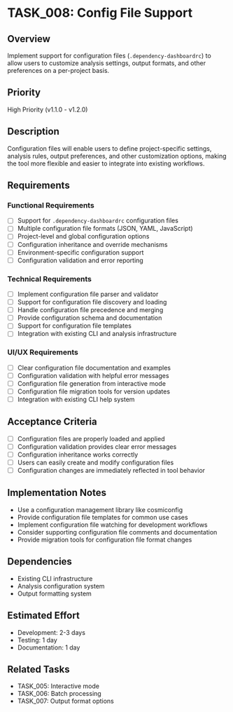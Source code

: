 # TASK_008: Config File Support

## Overview
Implement support for configuration files (`.dependency-dashboardrc`) to allow users to customize analysis settings, output formats, and other preferences on a per-project basis.

## Priority
High Priority (v1.1.0 - v1.2.0)

## Description
Configuration files will enable users to define project-specific settings, analysis rules, output preferences, and other customization options, making the tool more flexible and easier to integrate into existing workflows.

## Requirements

### Functional Requirements
- [ ] Support for `.dependency-dashboardrc` configuration files
- [ ] Multiple configuration file formats (JSON, YAML, JavaScript)
- [ ] Project-level and global configuration options
- [ ] Configuration inheritance and override mechanisms
- [ ] Environment-specific configuration support
- [ ] Configuration validation and error reporting

### Technical Requirements
- [ ] Implement configuration file parser and validator
- [ ] Support for configuration file discovery and loading
- [ ] Handle configuration file precedence and merging
- [ ] Provide configuration schema and documentation
- [ ] Support for configuration file templates
- [ ] Integration with existing CLI and analysis infrastructure

### UI/UX Requirements
- [ ] Clear configuration file documentation and examples
- [ ] Configuration validation with helpful error messages
- [ ] Configuration file generation from interactive mode
- [ ] Configuration file migration tools for version updates
- [ ] Integration with existing CLI help system

## Acceptance Criteria
- [ ] Configuration files are properly loaded and applied
- [ ] Configuration validation provides clear error messages
- [ ] Configuration inheritance works correctly
- [ ] Users can easily create and modify configuration files
- [ ] Configuration changes are immediately reflected in tool behavior

## Implementation Notes
- Use a configuration management library like cosmiconfig
- Provide configuration file templates for common use cases
- Implement configuration file watching for development workflows
- Consider supporting configuration file comments and documentation
- Provide migration tools for configuration file format changes

## Dependencies
- Existing CLI infrastructure
- Analysis configuration system
- Output formatting system

## Estimated Effort
- Development: 2-3 days
- Testing: 1 day
- Documentation: 1 day

## Related Tasks
- TASK_005: Interactive mode
- TASK_006: Batch processing
- TASK_007: Output format options 